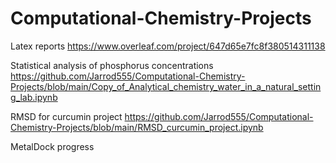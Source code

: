 # Computational-Chemistry-Projects



Latex reports
https://www.overleaf.com/project/647d65e7fc8f380514311138

Statistical analysis of phosphorus concentrations
https://github.com/Jarrod555/Computational-Chemistry-Projects/blob/main/Copy_of_Analytical_chemistry_water_in_a_natural_setting_lab.ipynb


RMSD for curcumin project
https://github.com/Jarrod555/Computational-Chemistry-Projects/blob/main/RMSD_curcumin_project.ipynb



MetalDock progress
